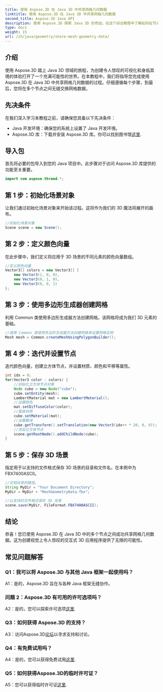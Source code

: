 ```yaml
---
title: 使用 Aspose.3D 在 Java 3D 中共享网格几何数据
linktitle: 使用 Aspose.3D 在 Java 3D 中共享网格几何数据
second_title: Aspose.3D Java API
description: 使用 Aspose.3D 探索 Java 3D 的奇迹。在这个综合教程中了解如何在节点之间轻松共享网格几何数据。
type: docs
weight: 15
url: /zh/java/geometry/share-mesh-geometry-data/
---
```

## 介绍

使用 Aspose.3D 踏上 Java 3D 领域的旅程，为创建令人惊叹的可视化和身临其境的体验打开了一个充满可能性的世界。在本教程中，我们将指导您完成使用 Aspose.3D 在 Java 3D 中共享网格几何数据的过程。仔细遵循每个步骤，到最后，您将在多个节点之间无缝交换网格数据。

## 先决条件

在我们深入学习本教程之前，请确保您具备以下先决条件：

- Java 开发环境：确保您的系统上设置了 Java 开发环境。
-  Aspose.3D 库：下载并安装 Aspose.3D 库。你可以找到图书馆[这里](https://releases.aspose.com/3d/java/).

## 导入包

首先将必要的包导入到您的 Java 项目中。此步骤对于访问 Aspose.3D 库提供的功能至关重要。

```java
import com.aspose.threed.*;
```

## 第 1 步：初始化场景对象

让我们通过初始化场景对象来开始该过程。这将作为我们的 3D 魔法将展开的画布。

```java
//初始化场景对象
Scene scene = new Scene();
```

## 第 2 步：定义颜色向量

在此步骤中，我们定义将应用于 3D 场景的不同元素的颜色向量数组。

```java
//定义颜色向量
Vector3[] colors = new Vector3[] {
    new Vector3(1, 0, 0),
    new Vector3(0, 1, 0),
    new Vector3(0, 0, 1)
};
```

## 第 3 步：使用多边形生成器创建网格

利用 Common 类使用多边形生成器方法创建网格。该网格将成为我们 3D 元素的基础。

```java
//调用 Common 类使用多边形生成器方法创建网格来设置网格实例
Mesh mesh = Common.createMeshUsingPolygonBuilder();
```

## 第 4 步：迭代并设置节点

迭代颜色向量，创建立方体节点，并设置材质、颜色和平移等属性。

```java
int idx = 0;
for(Vector3 color : colors) {
    //初始化立方体节点对象
    Node cube = new Node("cube");
    cube.setEntity(mesh);
    LambertMaterial mat = new LambertMaterial();
    //设置颜色
    mat.setDiffuseColor(color);
    //套装材质
    cube.setMaterial(mat);
    //设置翻译
    cube.getTransform().setTranslation(new Vector3(idx++ * 20, 0, 0));
    //添加立方体节点
    scene.getRootNode().addChildNode(cube);
}
```

## 第 5 步：保存 3D 场景

指定用于以支持的文件格式保存 3D 场景的目录和文件名，在本例中为 FBX7400ASCII。

```java
//文档目录的路径。
String MyDir = "Your Document Directory";
MyDir = MyDir + "MeshGeometryData.fbx";

//以支持的文件格式保存 3D 场景
scene.save(MyDir, FileFormat.FBX7400ASCII);
```

## 结论

恭喜！您已使用 Aspose.3D 在 Java 3D 中的多个节点之间成功共享网格几何数据。这为创建视觉上令人惊叹的交互式 3D 应用程序提供了无限的可能性。

## 常见问题解答

### Q1：我可以将 Aspose.3D 与其他 Java 框架一起使用吗？

A1：是的，Aspose.3D 旨在与各种 Java 框架无缝协作。

### 问题 2：Aspose.3D 有可用的许可选项吗？

 A2：是的，您可以探索许可选项[这里](https://purchase.aspose.com/buy).

### Q3：如何获得 Aspose.3D 的支持？

 A3：访问Aspose.3D[论坛](https://forum.aspose.com/c/3d/18)以寻求支持和讨论。

### Q4：有免费试用吗？

A4：是的，您可以获得免费试用[这里](https://releases.aspose.com/).

### Q5：如何获得Aspose.3D的临时许可证？

 A5：您可以获得临时许可证[这里](https://purchase.aspose.com/temporary-license/).